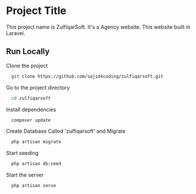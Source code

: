 # Project Title

This project name is ZulfiqarSoft. It's a Agency website. This website built in Laravel.

## Run Locally

Clone the project

```bash
  git clone https://github.com/sajid4coding/zulfiqarsoft.git
```

Go to the project directory

```bash
  cd zulfiqarsoft
```

Install dependencies

```bash
  composer update
```

Create Database Called 'zulfiqarsoft' and Migrate

```bash
  php artisan migrate
```

Start seeding

```bash
  php artisan db:seed
```

Start the server

```bash
  php artisan serve
```
